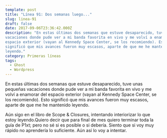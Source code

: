 ```yaml
---
template: post
title: "Línea 91: Dos semanas luego..."
slug: linea-91
draft: false
date: 2017-09-06T23:36:42.000Z
description: "En estas últimas dos semanas que estuve desaparecido, tuve unas pequeñas
vacaciones donde pude ver a mi banda favorita en vivo y me volví a enamorar del
espacio exterior (vayan al Kennedy Space Center, se los recomiendo). Esto
significó que mis avances fueron muy escasos, aparte de que me he mantenido
leyendo."
category: Primeras líneas
tags:
  - Ghost
  - Wordpress
---
```

En estas últimas dos semanas que estuve desaparecido, tuve unas pequeñas vacaciones donde pude ver a mi banda favorita en vivo y me volví a enamorar del espacio exterior (vayan al Kennedy Space Center, se los recomiendo). Esto significó que mis avances fueron muy escasos, aparte de que me he mantenido leyendo.

 Aún sigo en el libro de Scope & Closures, intentando interiorizar lo que estoy leyendo.Quiero decir que para final de mes quiero terminar toda la guía de P1xt; pero no sé si es posible o si debería. Siento que si voy muy rápido no aprendería lo suficiente. Aún así lo voy a intentar.

 